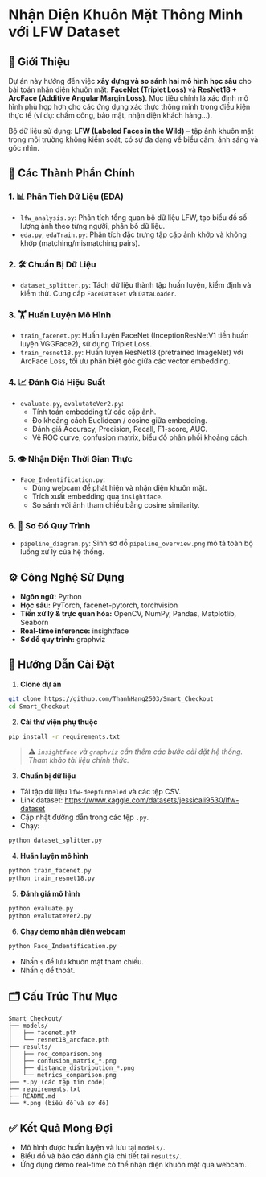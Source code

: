 
# Nhận Diện Khuôn Mặt Thông Minh với LFW Dataset

## 🌟 Giới Thiệu

Dự án này hướng đến việc **xây dựng và so sánh hai mô hình học sâu** cho bài toán nhận diện khuôn mặt: **FaceNet (Triplet Loss)** và **ResNet18 + ArcFace (Additive Angular Margin Loss)**. Mục tiêu chính là xác định mô hình phù hợp hơn cho các ứng dụng xác thực thông minh trong điều kiện thực tế (ví dụ: chấm công, bảo mật, nhận diện khách hàng...).

Bộ dữ liệu sử dụng: **LFW (Labeled Faces in the Wild)** – tập ảnh khuôn mặt trong môi trường không kiểm soát, có sự đa dạng về biểu cảm, ánh sáng và góc nhìn.

## 🧠 Các Thành Phần Chính

### 1. 📊 Phân Tích Dữ Liệu (EDA)
- `lfw_analysis.py`: Phân tích tổng quan bộ dữ liệu LFW, tạo biểu đồ số lượng ảnh theo từng người, phân bố dữ liệu.
- `eda.py`, `edaTrain.py`: Phân tích đặc trưng tập cặp ảnh khớp và không khớp (matching/mismatching pairs).

### 2. 🛠️ Chuẩn Bị Dữ Liệu
- `dataset_splitter.py`: Tách dữ liệu thành tập huấn luyện, kiểm định và kiểm thử. Cung cấp `FaceDataset` và `DataLoader`.

### 3. 🏋️ Huấn Luyện Mô Hình
- `train_facenet.py`: Huấn luyện FaceNet (InceptionResNetV1 tiền huấn luyện VGGFace2), sử dụng Triplet Loss.
- `train_resnet18.py`: Huấn luyện ResNet18 (pretrained ImageNet) với ArcFace Loss, tối ưu phân biệt góc giữa các vector embedding.

### 4. 📈 Đánh Giá Hiệu Suất
- `evaluate.py`, `evalutateVer2.py`:
  - Tính toán embedding từ các cặp ảnh.
  - Đo khoảng cách Euclidean / cosine giữa embedding.
  - Đánh giá Accuracy, Precision, Recall, F1-score, AUC.
  - Vẽ ROC curve, confusion matrix, biểu đồ phân phối khoảng cách.

### 5. 👁️ Nhận Diện Thời Gian Thực
- `Face_Indentification.py`:
  - Dùng webcam để phát hiện và nhận diện khuôn mặt.
  - Trích xuất embedding qua `insightface`.
  - So sánh với ảnh tham chiếu bằng cosine similarity.

### 6. 🧭 Sơ Đồ Quy Trình
- `pipeline_diagram.py`: Sinh sơ đồ `pipeline_overview.png` mô tả toàn bộ luồng xử lý của hệ thống.

## ⚙️ Công Nghệ Sử Dụng

- **Ngôn ngữ:** Python
- **Học sâu:** PyTorch, facenet-pytorch, torchvision
- **Tiền xử lý & trực quan hóa:** OpenCV, NumPy, Pandas, Matplotlib, Seaborn
- **Real-time inference:** insightface
- **Sơ đồ quy trình:** graphviz

## 🚀 Hướng Dẫn Cài Đặt

1. **Clone dự án**
```bash
git clone https://github.com/ThanhHang2503/Smart_Checkout
cd Smart_Checkout
```

2. **Cài thư viện phụ thuộc**
```bash
pip install -r requirements.txt
```

> ⚠️ *`insightface` và `graphviz` cần thêm các bước cài đặt hệ thống. Tham khảo tài liệu chính thức.*

3. **Chuẩn bị dữ liệu**
- Tải tập dữ liệu `lfw-deepfunneled` và các tệp CSV.
- Link dataset: https://www.kaggle.com/datasets/jessicali9530/lfw-dataset
- Cập nhật đường dẫn trong các tệp `.py`.
- Chạy:
```bash
python dataset_splitter.py
```

4. **Huấn luyện mô hình**
```bash
python train_facenet.py
python train_resnet18.py
```

5. **Đánh giá mô hình**
```bash
python evaluate.py
python evalutateVer2.py
```

6. **Chạy demo nhận diện webcam**
```bash
python Face_Indentification.py
```
- Nhấn `s` để lưu khuôn mặt tham chiếu.
- Nhấn `q` để thoát.

## 🗂️ Cấu Trúc Thư Mục

```
Smart_Checkout/
├── models/
│   ├── facenet.pth
│   └── resnet18_arcface.pth
├── results/
│   ├── roc_comparison.png
│   ├── confusion_matrix_*.png
│   ├── distance_distribution_*.png
│   └── metrics_comparison.png
├── *.py (các tập tin code)
├── requirements.txt
├── README.md
└── *.png (biểu đồ và sơ đồ)
```

## ✅ Kết Quả Mong Đợi

- Mô hình được huấn luyện và lưu tại `models/`.
- Biểu đồ và báo cáo đánh giá chi tiết tại `results/`.
- Ứng dụng demo real-time có thể nhận diện khuôn mặt qua webcam.